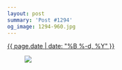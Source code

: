 ```yaml
---
layout: post
summary: 'Post #1294'
og_image: 1294-960.jpg
---
```


<div class="post">
 <time>
  <a href="/1294">
   {{ page.date | date: "%B %-d, %Y" }}
  </a>
 </time>
 <a href="/1294">
  <figure data-taken="2/3/2021">
   <img sizes="(min-width: 700px) 50vw, calc(100vw - 2rem)" src="{{ site.assets_url }}/1294-480.jpg" srcset="{{ site.assets_url }}/1294-240.jpg 240w, {{ site.assets_url }}/1294-480.jpg 480w, {{ site.assets_url }}/1294-720.jpg 720w, {{ site.assets_url }}/1294-960.jpg 960w"/>
  </figure>
 </a>
</div>

